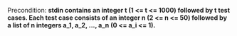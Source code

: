 Precondition: **stdin contains an integer t (1 <= t <= 1000) followed by t test cases. Each test case consists of an integer n (2 <= n <= 50) followed by a list of n integers a_1, a_2, ..., a_n (0 <= a_i <= 1).**